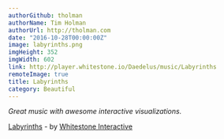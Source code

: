 ```yaml
---
authorGithub: tholman
authorName: Tim Holman
authorUrl: http://tholman.com
date: "2016-10-28T00:00:00Z"
image: labyrinths.png
imgHeight: 352
imgWidth: 602
link: http://player.whitestone.io/Daedelus/music/Labyrinths
remoteImage: true
title: Labyrinths
category: Beautiful
---
```


_Great music with awesome interactive visualizations._

[Labyrinths](http://player.whitestone.io/Daedelus/music/Labyrinths) - by [Whitestone Interactive](http://whitestone.io)
